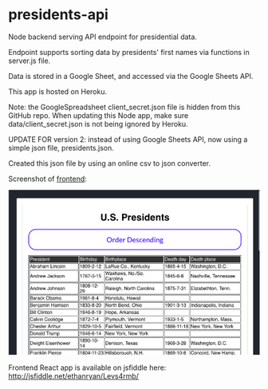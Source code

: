 # presidents-api

Node backend serving API endpoint for presidential data.

Endpoint supports sorting data by presidents' first names via functions in server.js file.

Data is stored in a Google Sheet, and accessed via the Google Sheets API.

This app is hosted on Heroku.

Note: the GoogleSpreadsheet client_secret.json file is hidden from this GitHub repo. When updating this Node app, make sure data/client_secret.json is not being ignored by Heroku.

UPDATE FOR version 2: instead of using Google Sheets API, now using a simple json file, presidents.json.

Created this json file by using an online csv to json converter.

Screenshot of [frontend](http://jsfiddle.net/ethanryan/Levs4rmb/):

![presidents frontend](https://github.com/ethanryan/presidents-api/blob/master/frontend/frontend-screenshot.png)

Frontend React app is available on jsfiddle here: http://jsfiddle.net/ethanryan/Levs4rmb/
